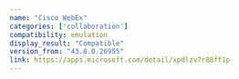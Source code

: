 ```yaml
---
name: "Cisco WebEx"
categories: ['collaboration']
compatibility: emulation
display_result: "Compatible"
version_from: "43.8.0.26955"
link: https://apps.microsoft.com/detail/xpdlzv7r88ff1p
---
```


